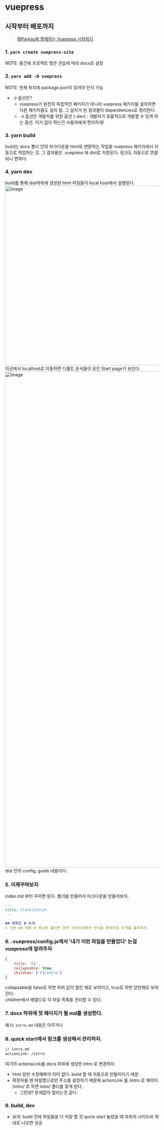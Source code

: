 # vuepress

## 시작부터 배포까지
> [@Parkjju와 함께하는 Vuepress 시작하기](https://parkjju.github.io/vue-TIL/vuepress/start.html#static-site-generator)

### 1. `yarn create vuepress-site`
NOTE: 중간에 프로젝트 명은 관습에 따라 docs로 설정

### 2. `yarn add -D vuepress`
NOTE: 현재 위치에 package.json이 있어야 인식 가능
- `-D` 옵션은?
    - vuepress가 완전히 독립적인 패키지가 아니라 vuepress 패키지를 설치하면 다른 패키지들도 설치 됨. 그 설치가 된 결과물이 dependencies로 정리된다.
    - `-D` 옵션은 개발자를 위한 옵션 (-dev) : 개발자가 효율적으로 개발할 수 있게 하는 옵션. 이거 없이 하는건 사용자에게 편리하게!

### 3. yarn build
build는 docs 폴더 안의 마크다운을 html로 변환하는 작업을 vuepress 패키지에서 자동으로 작업하는 것. 그 결과물은 .vuepress 에 dist로 저장된다. 링크도 자동으로 연결되니 편하다.

### 4. yarn dev
build를 통해 dist하위에 생성된 html 파일들이 local host에서 실행된다.
<img width="588" alt="image" src="https://user-images.githubusercontent.com/60145951/160387857-d7aebb15-6283-4b36-a219-5b09633bdee7.png">
이곳에서 localhost로 이동하면 디폴트 문서들이 모인 Start page가 보인다.
<img width="1624" alt="image" src="https://user-images.githubusercontent.com/60145951/160387904-24edbe9e-1cdf-456c-a127-42b8fcd3be65.png">
dist 안의 config, guide 내용이다.

### 5. 이제꾸며보자
index.md 부터 꾸미면 된다. 폴더를 만들어서 마크다운을 만들어보자.

```markdown
--- 
title: blahblahblah
---

## 제목은 # 두개
> 기본 md 처럼 # 하나만 붙이면 좌측 사이드바에서 인식을 못하므로 두개를 붙여주자.
```

### 6. .vuepress/config.js에서 '내가 이런 파일을 만들었다' 는걸 vuepress에 알려주자
```js
{
    title: 'CS',
    collapsable: true,
    children: ['CS/intro']
}
```
collapsable을 false로 하면 하위 값이 열린 채로 보여지고, true로 하면 닫힌채로 보여진다.   
children에서 배열으로 각 파일 목록을 관리할 수 있다.

### 7. docs 하위에 첫 페이지가 될 md를 생성한다.
예시: `intro.md` 
내용은 아무거나

### 8. quick start에서 링크를 생성해서 관리하자.
```md
// intro.md
actionLink: /intro
```
여기의 actionaLink를 docs 하위에 생성한 intro 로 변경하자
- html 암만 수정해봐야 의미 없다. build 할 때 자동으로 만들어지기 때문.
- 확장자를 뗀 파일명으로만 주소를 설정하기 때문에 actionLink 를 /intro 로 해야지 /intro/ 로 하면 intro/ 폴더를 찾게 된다.
    - 그런데? 문제없이 열리는것 같다.

### 9. build, dev
- 유의: build 전에 파일들을 다 저장 할 것
quick start 눌렀을 때 좌측의 사이드바 제대로 나오면 성공

